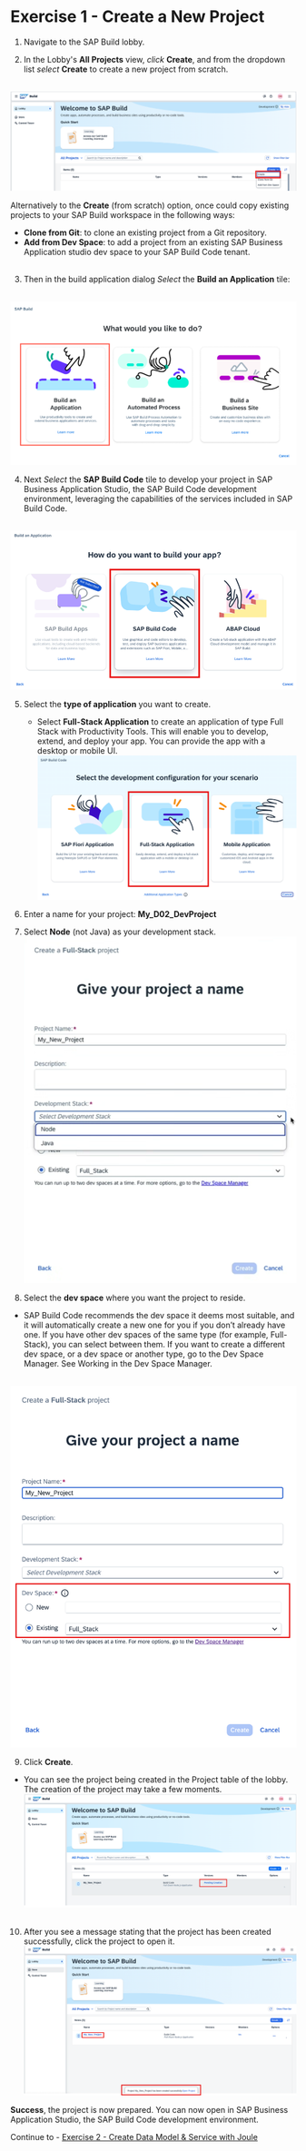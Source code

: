 # Exercise 1 - Create a New Project
1. Navigate to the SAP Build lobby.

2. In the Lobby's __All Projects__ view, _click_ __Create__, and from the dropdown list _select_ __Create__ to create a new project from scratch.

<br>![](/exercises/ex1/images/1_create_from_lobby.png)

Alternatively to the __Create__ (from scratch) option, once could copy existing projects to your SAP Build workspace in the following ways:
- __Clone from Git__: to clone an existing project from a Git repository.
- __Add from Dev Space__: to add a project from an existing SAP Business Application studio dev space to your SAP Build Code tenant.
<br><br>
3. Then in the build application dialog _Select_ the __Build an Application__ tile:

<br>![](/exercises/ex1/images/2_build_an_app.png)

4. Next _Select_ the __SAP Build Code__ tile to develop your project in SAP Business Application Studio, the SAP Build Code development environment, leveraging the capabilities of the services included in SAP Build Code.

<br>![](/exercises/ex1/images/3_bc.png)

5. Select the __type of application__ you want to create.
   - Select __Full-Stack Application__ to create an application of type Full Stack with Productivity Tools. This will enable you to develop, extend, and deploy your app. You can provide the app with a desktop or mobile UI.
<br>![](/exercises/ex1/images/4_types.png)



1. Enter a name for your project: __My_D02_DevProject__

2. Select __Node__ (not Java) as your development stack.
<br>![](/exercises/ex1/images/5_development%20stack.png)

1. Select the __dev space__ where you want the project to reside.

- SAP Build Code recommends the dev space it deems most suitable, and it will automatically create a new one for you if you don’t already have one. If you have other dev spaces of the same type (for example, Full-Stack), you can select between them. If you want to create a different dev space, or a dev space or another type, go to the Dev Space Manager. See Working in the Dev Space Manager.

<br>![](/exercises/ex1/images/6_devspace.png)

9. Click __Create__.

- You can see the project being created in the Project table of the lobby. The creation of the project may take a few moments.
<br>![](/exercises/ex1/images/7_pending.png)
<br><br>

10. After you see a message stating that the project has been created successfully, click the project to open it.
<br>![](/exercises/ex1/images/8_toaster.png)

__Success__, the project is now prepared.
You can now open in SAP Business Application Studio, the SAP Build Code development environment.

Continue to - [Exercise 2 - Create Data Model & Service with Joule](../ex2/README.md)